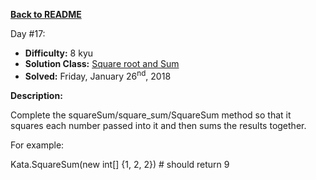 ﻿<a href=https://github.com/hlais/Kata---a---Day><b>Back to README</b><a>

Day #17: 

* <b>Difficulty:</b> 8 kyu
* <b>Solution Class:</b> [Square root and Sum](Squar(n)Sum.cs)
* <b>Solved:</b> Friday, January 26<sup>nd</sup>, 2018

<b>Description:</b>

Complete the squareSum/square_sum/SquareSum method so that it squares each number passed into it and then sums the results together.

For example:

Kata.SquareSum(new int[] {1, 2, 2}) # should return 9

